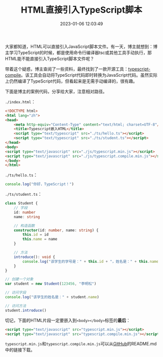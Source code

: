 ﻿---
title: HTML直接引入TypeScript脚本
date: 2023-01-06 12:03:49
summary: 本文介绍一种通过开源工具实现HTML直接引入TypeScript脚本的方法。
tags:
- Web前端技术
- TypeScript
- HTML
categories:
- 开发技术
---

大家都知道，HTML可以直接引入JavaScript脚本文件。有一天，博主就想到：博主学习TypeScript的时候，都是使用命令行编译器tsc或其他工具手动执行，那HTML能不能直接引入TypeScript脚本文件呢？

带着这个疑惑，博主查阅了一些资料，最终找到了一款开源工具：[typescript-compile](https://github.com/niutech/typescript-compile)。该工具会自动将TypeScript代码即时转换为JavaScript代码。虽然实际上仍然编译了TypeScript代码，但看起来是无需手动编译的，很有趣。

下面是博主的案例代码，分享给大家，注意相对路径。

`./index.html`：

```html
<!DOCTYPE html>
<html lang="zh">
<head>
    <meta http-equiv="Content-Type" content="text/html; charset=UTF-8"/>
    <title>Typescript嵌入HTML</title>
    <script type="text/typescript" src="./ts/hello.ts"></script>
    <script type="text/typescript" src="./ts/student.ts"></script>
</head>
<body>
<script type="text/javascript" src="./js/typescript.min.js"></script>
<script type="text/javascript" src="./js/typescript.compile.min.js"></script>
</body>
</html>
```

`./ts/hello.ts`：

```typescript
console.log("你好，TypeScript！")
```

`./ts/student.ts`：

```typescript
class Student {
    // 字段
    id: number
    name: string

    // 构造函数
    constructor(id: number, name: string) {
        this.id = id
        this.name = name
    }

    // 方法
    introduce(): void {
        console.log("该学生的学号是：" + this.id + "，姓名是：" + this.name)
    }
}

// 创建一个对象
var student = new Student(123456, "李明松")

// 访问字段
console.log("该学生的姓名是：" + student.name)

// 访问方法
student.introduce()
```

切记，下面的HTML片段一定要嵌入到`<body></body>`标签的**最后**：
```html
<script type="text/javascript" src="typescript.min.js"></script>
<script type="text/javascript" src="typescript.compile.min.js"></script>
```

`typescript.min.js`和`typescript.compile.min.js`可以从[GitHub](https://github.com/niutech/typescript-compile)的README.md中的链接下载。
